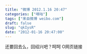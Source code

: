```yaml
---
title: "微博 2012.1.16 20:47"
categories: ["嘀咕"]
tags: ["来自微博 weibo.com"]
draft: false
slug: "qkIysR"
date: "2012-01-16 20:47:00"
---
```


<p>还要回去么，回绍兴吧？呵呵 O网页链接 ​​​​</p>
